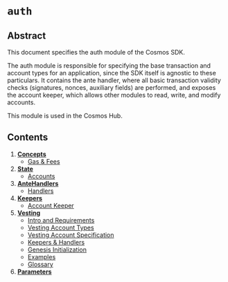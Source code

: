 <!--
order: 0
title: "Auth Overview"
parent:
  title: "auth"
-->

# `auth`

## Abstract

This document specifies the auth module of the Cosmos SDK.

The auth module is responsible for specifying the base transaction and account types
for an application, since the SDK itself is agnostic to these particulars. It contains
the ante handler, where all basic transaction validity checks (signatures, nonces, auxiliary fields)
are performed, and exposes the account keeper, which allows other modules to read, write, and modify accounts.

This module is used in the Cosmos Hub.

## Contents

1. **[Concepts](01_concepts.md)**
   - [Gas & Fees](01_concepts.md#gas-&-fees)
2. **[State](02_state.md)**
   - [Accounts](02_state.md#accounts)
3. **[AnteHandlers](03_antehandlers.md)**
   - [Handlers](03_antehandlers.md#handlers)
4. **[Keepers](04_keepers.md)**
   - [Account Keeper](04_keepers.md#account-keeper)
5. **[Vesting](05_vesting.md)**
   - [Intro and Requirements](05_vesting.md#intro-and-requirements)
   - [Vesting Account Types](05_vesting.md#vesting-account-types)
   - [Vesting Account Specification](05_vesting.md#vesting-account-specification)
   - [Keepers & Handlers](05_vesting.md#keepers-&-handlers)
   - [Genesis Initialization](05_vesting.md#genesis-initialization)
   - [Examples](05_vesting.md#examples)
   - [Glossary](05_vesting.md#glossary)
6. **[Parameters](07_params.md)**
